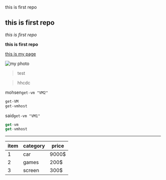 this is first repo

## this is first repo ##

_this is first repo_

**this is first repo**

[this is my page](https://www.linkedin.com/in/saied-saileem-16ba277b/)

![my photo](https://scontent-hbe1-1.xx.fbcdn.net/v/t1.0-9/72130296_10211697571513906_3114392421119557632_n.jpg?_nc_cat=104&_nc_oc=AQnf83JnHdVx4ZvnmH1oK7QrYaNi_cUVo65Mhkvz0QpOGlp5-yUtdS5ASQO-1-xkwmI&_nc_ht=scontent-hbe1-1.xx&oh=e94de6fa91d636652c02949971767e34&oe=5E2C77AA)

> test

> hhcdc

mohsen`get-vm "VM2"`

```powershell
get-VM
get-vmhost
```


said`get-vm "VM1"`

```javascript
get-vm
get-vmhost
```

---

|item|category|price|
|-----|-----|-----|
|1|car|9000$|
|2|games|200$|
|3|screen|300$|
